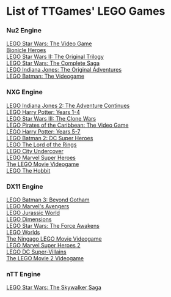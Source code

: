 List of TTGames' LEGO Games
============
<h3>Nu2 Engine</h3>

[LEGO Star Wars: The Video Game](lswi.md)<br>
[Bionicle Heroes](bionicle_heroes.md)<br>
[LEGO Star Wars II: The Original Trilogy](lswii.md)<br>
[LEGO Star Wars: The Complete Saga](tcs.md)<br>
[LEGO Indiana Jones: The Original Adventures](lij1.md)<br/>
[LEGO Batman: The Videogame](lb1.md)<br>

<h3>NXG Engine</h3>

[LEGO Indiana Jones 2: The Adventure Continues](lij2.md)<br/>
[LEGO Harry Potter: Years 1-4](lhp1.md)<br>
[LEGO Star Wars III: The Clone Wars](lswiii.md)<br>
[LEGO Pirates of the Caribbean: The Video Game](lpotc.md)<br>
[LEGO Harry Potter: Years 5-7](lhp2.md)<br>
[LEGO Batman 2: DC Super Heroes](lb2.md)<br>
[LEGO The Lord of the Rings](llotr.md)<br>
[LEGO City Undercover](lcu.md)<br>
[LEGO Marvel Super Heroes](lmsh1.md)<br/>
[The LEGO Movie Videogame](tlmvg1.md)<br>
[LEGO The Hobbit](lego_hobbit.md)<br/>

<h3>DX11 Engine</h3>

[LEGO Batman 3: Beyond Gotham](lb3.md)<br>
[LEGO Marvel's Avengers](lma.md)<br/>
[LEGO Jurassic World](ljw.md)<br>
[LEGO Dimensions](dimensions.md)<br>
[LEGO Star Wars: The Force Awakens](tfa.md)<br>
[LEGO Worlds](worlds.md)<br>
[The Ningago LEGO Movie Videogame](ninjago_movie.md)<br>
[LEGO Marvel Super Heroes 2](lmsh2.md)<br/>
[LEGO DC Super-Villains](LDCSV.md)<br>
[The LEGO Movie 2 Videogame](tlmvg2.md)<br>

<h3>nTT Engine</h3>

[LEGO Star Wars: The Skywalker Saga](tss.md)<br>
